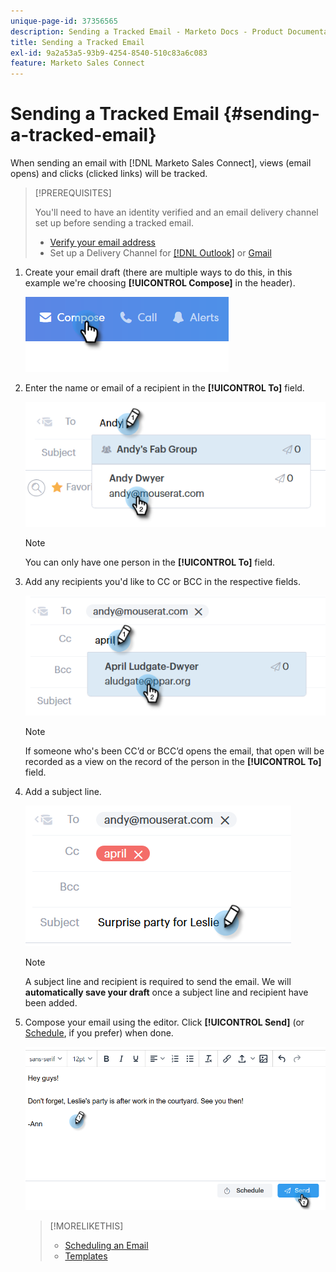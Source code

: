 ```yaml
---
unique-page-id: 37356565
description: Sending a Tracked Email - Marketo Docs - Product Documentation
title: Sending a Tracked Email
exl-id: 9a2a53a5-93b9-4254-8540-510c83a6c083
feature: Marketo Sales Connect
---
```

# Sending a Tracked Email {#sending-a-tracked-email}

When sending an email with [!DNL Marketo Sales Connect], views (email opens) and clicks (clicked links) will be tracked.

>[!PREREQUISITES]
>
>You'll need to have an identity verified and an email delivery channel set up before sending a tracked email.
>
>* [Verify your email address](/help/marketo/product-docs/marketo-sales-connect/getting-started/email-settings/verify-your-email.md)
>* Set up a Delivery Channel for [[!DNL Outlook]](/help/marketo/product-docs/marketo-sales-connect/email-plugins/msc-for-outlook/email-connection-for-outlook-users.md) or [Gmail](/help/marketo/product-docs/marketo-sales-connect/email-plugins/gmail/email-connection-for-gmail-users.md)

1. Create your email draft (there are multiple ways to do this, in this example we're choosing **[!UICONTROL Compose]** in the header).

   ![](assets/one.png)

1. Enter the name or email of a recipient in the **[!UICONTROL To]** field.

   ![](assets/two.png)

   >[!NOTE]
   >
   >You can only have one person in the **[!UICONTROL To]** field.

1. Add any recipients you'd like to CC or BCC in the respective fields.

   ![](assets/three.png)

   >[!NOTE]
   >
   >If someone who's been CC’d or BCC’d opens the email, that open will be recorded as a view on the record of the person in the **[!UICONTROL To]** field.

1. Add a subject line.

   ![](assets/four.png)

   >[!NOTE]
   >
   >A subject line and recipient is required to send the email. We will **automatically save your draft** once a subject line and recipient have been added.

1. Compose your email using the editor. Click **[!UICONTROL Send]** (or [Schedule](/help/marketo/product-docs/marketo-sales-connect/email/using-the-compose-window/scheduling-an-email.md), if you prefer) when done.

   ![](assets/five.png)

   >[!MORELIKETHIS]
   >
   >* [Scheduling an Email](/help/marketo/product-docs/marketo-sales-connect/email/using-the-compose-window/scheduling-an-email.md)
   >* [Templates](/help/marketo/product-docs/marketo-sales-connect/templates/create-a-new-template.md)

